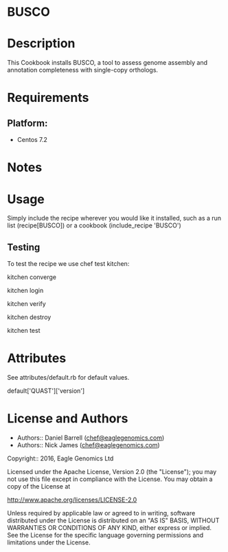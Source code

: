 # BUSCO
 
Description
===========
This Cookbook installs BUSCO, a tool to assess genome assembly and annotation completeness with single-copy orthologs.

Requirements
============

## Platform:

* Centos 7.2

Notes
=====

Usage
=====
Simply include the recipe wherever you would like it installed, such as a run list (recipe[BUSCO]) or a cookbook (include_recipe 'BUSCO')


## Testing
To test the recipe we use chef test kitchen:

kitchen converge

kitchen login

kitchen verify

kitchen destroy

kitchen test

Attributes
==========
See attributes/default.rb for default values.

default['QUAST']['version']

License and Authors
===================

* Authors:: Daniel Barrell (<chef@eaglegenomics.com>)
* Authors:: Nick James  (<chef@eaglegenomics.com>)

Copyright:: 2016, Eagle Genomics Ltd
    
Licensed under the Apache License, Version 2.0 (the "License");
you may not use this file except in compliance with the License.
You may obtain a copy of the License at

http://www.apache.org/licenses/LICENSE-2.0

Unless required by applicable law or agreed to in writing, software
distributed under the License is distributed on an "AS IS" BASIS,
WITHOUT WARRANTIES OR CONDITIONS OF ANY KIND, either express or implied.
See the License for the specific language governing permissions and
limitations under the License. 

